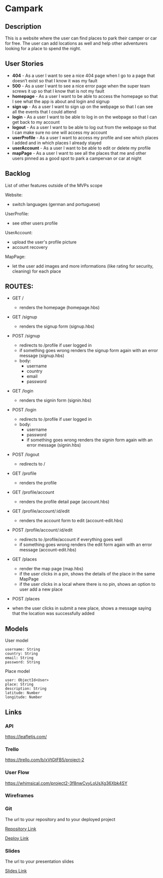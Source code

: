 # Campark


## Description

This is a website where the user can find places to park their camper or car for free. The user can add locations as well and help other adventurers looking for a place to spend the night.

## User Stories

- **404** - As a user I want to see a nice 404 page when I go to a page that doesn’t exist so that I know it was my fault 
- **500** - As a user I want to see a nice error page when the super team screws it up so that I know that is not my fault
- **homepage** - As a user I want to be able to access the homepage so that I see what the app is about and login and signup
- **sign up** - As a user I want to sign up on the webpage so that I can see all the events that I could attend
- **login** - As a user I want to be able to log in on the webpage so that I can get back to my account
- **logout** - As a user I want to be able to log out from the webpage so that I can make sure no one will access my account
- **userProfile** - As a user I want to access my profile and see which places I added and in which places I already stayed
- **userAccount** - As a user I want to be able to edit or delete my profile
- **mapPage** - As a user I want to see all the places that me and other users pinned as a good spot to park a campervan or car at night


## Backlog

List of other features outside of the MVPs scope

Website:
- switch languages (german and portuguese)

UserProfile:
- see other users profile

UserAccount:
- upload the user's profile picture
- account recovery

MapPage:
- let the user add images and more informations (like rating for security, cleaning) for each place


## ROUTES:

- GET /
  - renders the homepage (homepage.hbs)

- GET /signup
  - renders the signup form (signup.hbs)

- POST /signup
  - redirects to /profile if user logged in
  - if something goes wrong renders the signup form again with an error message (signup.hbs)
  - body:
    - username
    - country
    - email
    - password

- GET /login
  - renders the signin form (signin.hbs)

- POST /login
  - redirects to /profile if user logged in
  - body:
    - username
    - password
    - if something goes wrong renders the signin form again with an error message (signin.hbs)

- POST /logout
  - redirects to /

- GET /profile
  - renders the profile

- GET /profile/account
  - renders the profile detail page (account.hbs)

- GET /profile/account/:id/edit
  - renders the account form to edit (account-edit.hbs)

- POST /profile/account/:id/edit
  - redirects to /profile/account if everything goes well
  - if something goes wrong renders the edit form again with an error message (account-edit.hbs)

- GET /places
    - render the map page (map.hbs)
    - if the user clicks in a pin, shows the details of the place in the same MapPage
    - if the user clicks in a local where there is no pin, shows an option to user add a new place

- POST /places
 - when the user clicks in submit a new place, shows a message saying that the location was successfully added

## Models

User model

```
username: String
country: String
email: String
password: String
```

Place model

```
user: ObjectId<User>
place: String
description: String
latitude: Number
longitude: Number

```

## Links

### API

https://leafletjs.com/

### Trello

https://trello.com/b/xVtGtFB5/project-2


### User Flow
https://whimsical.com/project2-3f8nwCvyLoUsXg36Xbk4SY

### Wireframes

### Git

The url to your repository and to your deployed project

[Repository Link](http://github.com)

[Deploy Link](http://heroku.com)

### Slides

The url to your presentation slides

[Slides Link](http://slides.com)
